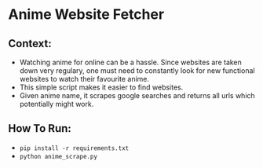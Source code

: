 # Anime Website Fetcher

## Context:

- Watching anime for online can be a hassle. Since websites are taken down very regulary, one must need 
to constantly look for new functional websites to watch their favourite anime. 
- This simple script makes it easier to find websites.
- Given anime name, it scrapes google searches and returns all urls which potentially might work.

## How To Run:
- ```pip install -r requirements.txt```
- ```python anime_scrape.py```